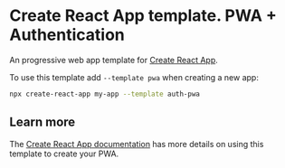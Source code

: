 # Create React App template. PWA + Authentication

An progressive web app template for [Create React App](https://github.com/facebook/create-react-app).

To use this template add `--template pwa` when creating a new app:

```sh
npx create-react-app my-app --template auth-pwa
```

## Learn more

The [Create React App documentation](https://cra.link/PWA) has more details on using this template
to create your PWA.
